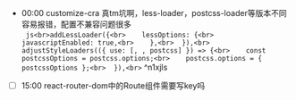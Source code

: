 
- 00:00 customize-cra 真tm坑啊，less-loader，postcss-loader等版本不同容易报错，配置不兼容问题很多<br>``` js<br>addLessLoader({<br>    lessOptions: {<br>      javascriptEnabled: true,<br>    },<br>  }),<br>  adjustStyleLoaders(({ use: [, , postcss] }) => {<br>    const postcssOptions = postcss.options;<br>    postcss.options = { postcssOptions };<br>  }),<br>``` ^n1xjls
- [ ] 15:00 react-router-dom中的Route组件需要写key吗